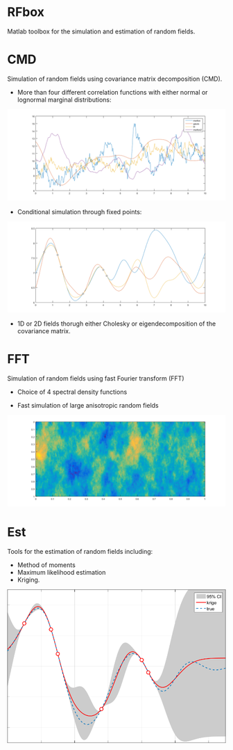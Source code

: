 # RFbox
Matlab toolbox for the simulation and estimation of random fields.

# CMD
Simulation of random fields using covariance matrix decomposition (CMD).

* More than four different correlation functions with either normal or lognormal marginal distributions:

![Alt text](images/realisations.png?raw=true "Optional Title")

* Conditional simulation through fixed points:

![Alt text](images/condSim.PNG?raw=true "Optional Title")

* 1D or 2D fields thorugh either Cholesky or eigendecomposition of the covariance matrix.

# FFT
Simulation of random fields using fast Fourier transform (FFT)

* Choice of 4 spectral density functions

* Fast simulation of large anisotropic random fields

![Alt text](images/2Dreal.png?raw=true "Optional Title")

# Est
Tools for the estimation of random fields including:

* Method of moments
* Maximum likelihood estimation
* Kriging.

![Alt text](images/krige.png?raw=true "Optional Title")
